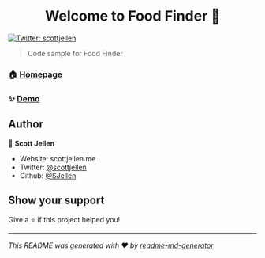 <h1 align="center">Welcome to Food Finder 👋</h1>
<p>
  <a href="https://twitter.com/scottjellen" target="_blank">
    <img alt="Twitter: scottjellen" src="https://img.shields.io/twitter/follow/scottjellen.svg?style=social" />
  </a>
</p>

> Code sample for Fodd Finder

### 🏠 [Homepage](https://foodfinder.now.sh)

### ✨ [Demo](https://foodfinder.now.sh)

## Author

👤 **Scott Jellen**

* Website: scottjellen.me
* Twitter: [@scottjellen](https://twitter.com/scottjellen)
* Github: [@SJellen](https://github.com/SJellen)

## Show your support

Give a ⭐️ if this project helped you!

***
_This README was generated with ❤️ by [readme-md-generator](https://github.com/kefranabg/readme-md-generator)_